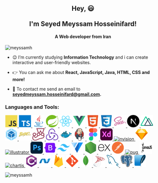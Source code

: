 <h2 align="center">Hey, 😃<br/><br/>I'm Seyed Meyssam Hosseinifard!</h1>

<h4 align="center">A Web developer from Iran</h4>



<p align="left">
    <img src="https://komarev.com/ghpvc/?username=meyssamh&label=Profile%20views&color=orange&style=flat" alt="meyssamh" />
</p>



- 😉 I’m currently studying **Information Technology** and i can create interactive and user-friendly websites.

- 👉 You can ask me about **React, JavaScript, Java, HTML, CSS and more!**

- 📧 To contact me send an email to **seyedmeyssam.hosseinifard@gmail.com.**



<h3 align="left">Languages and Tools:</h3>
<p align="left">
    <a href="https://developer.mozilla.org/en-US/docs/Web/JavaScript" target="_blank" rel="noreferrer">
        <img src="https://raw.githubusercontent.com/devicons/devicon/master/icons/javascript/javascript-original.svg" alt="javascript" width="40" height="40"/>
    </a>
 	<a href="https://www.typescriptlang.org/" target="_blank" rel="noreferrer">
  		<img src="https://raw.githubusercontent.com/devicons/devicon/master/icons/typescript/typescript-original.svg" alt="typescript" width="40" height="40"/>
 	</a>
 	<a href="https://www.java.com/" target="_blank" rel="noreferrer">
  		<img src="https://github.com/devicons/devicon/blob/master/icons/java/java-original.svg" alt="java" width="40" height="40"/>
 	</a>
 	<a href="https://spring.io/" target="_blank" rel="noreferrer">
  		<img src="https://github.com/devicons/devicon/blob/master/icons/spring/spring-original.svg" alt="spring" width="40" height="40"/>
 	</a>
 	<a href="https://reactjs.org/" target="_blank" rel="noreferrer">
        <img src="https://github.com/devicons/devicon/blob/master/icons/react/react-original.svg" alt="react" width="40" height="40"/>
    </a>
	<a href="https://vuejs.org/" target="_blank" rel="noreferrer">
		<img src="https://github.com/devicons/devicon/blob/master/icons/vuejs/vuejs-original.svg" alt="vuejs" width="40" height="40"/>
	</a>
	<a href="https://www.w3.org/html/" target="_blank" rel="noreferrer">
		<img src="https://github.com/devicons/devicon/blob/master/icons/html5/html5-original.svg" alt="html5" width="40" height="40"/> 
	</a>
	<a href="https://www.w3schools.com/css/" target="_blank" rel="noreferrer">
		<img src="https://github.com/devicons/devicon/blob/master/icons/css3/css3-original.svg" alt="css3" width="40" height="40"/>
	</a>
	<a href="https://sass-lang.com" target="_blank" rel="noreferrer"> 
		<img src="https://github.com/devicons/devicon/blob/master/icons/sass/sass-original.svg" alt="sass" width="40" height="40"/> 
	</a>
	<a href="https://nextjs.org/" target="_blank" rel="noreferrer"> 
		<img src="https://github.com/devicons/devicon/blob/master/icons/nextjs/nextjs-original.svg" alt="nextjs" width="40" height="40"/> 
	</a>
	<a href="https://nuxtjs.org/" target="_blank" rel="noreferrer"> 
		<img src="https://github.com/devicons/devicon/blob/master/icons/nuxtjs/nuxtjs-original.svg" alt="nuxtjs" width="40" height="40"/> 
	</a>
	<a href="https://webpack.js.org" target="_blank" rel="noreferrer"> 
		<img src="https://github.com/devicons/devicon/blob/master/icons/webpack/webpack-original.svg" alt="webpack" width="40" height="40"/> 
	</a>
	<a href="https://babeljs.io/" target="_blank" rel="noreferrer">
		<img src="https://github.com/devicons/devicon/blob/master/icons/babel/babel-original.svg" alt="babel" width="40" height="40"/>
	</a>
	<a href="https://jestjs.io" target="_blank" rel="noreferrer"> 
		<img src="https://github.com/devicons/devicon/blob/master/icons/jest/jest-plain.svg" alt="jest" width="40" height="40"/> 
	</a>
	<a href="https://redux.js.org" target="_blank" rel="noreferrer"> 
		<img src="https://github.com/devicons/devicon/blob/master/icons/redux/redux-original.svg" alt="redux" width="40" height="40"/> 
	</a>
	<a href="https://www.docker.com/" target="_blank" rel="noreferrer">
		<img src="https://github.com/devicons/devicon/blob/master/icons/docker/docker-original.svg" alt="docker" width="40" height="40"/>
	</a>
	<a href="https://www.jenkins.io" target="_blank" rel="noreferrer"> 
		<img src="https://github.com/devicons/devicon/blob/master/icons/jenkins/jenkins-original.svg" alt="jenkins" width="40" height="40"/> 
	</a>
	<a href="https://www.figma.com/" target="_blank" rel="noreferrer">
		<img src="https://github.com/devicons/devicon/blob/master/icons/figma/figma-original.svg" alt="figma" width="40" height="40"/>
	</a>
	<a href="https://www.adobe.com/products/xd.html" target="_blank" rel="noreferrer"> 
		<img src="https://github.com/devicons/devicon/blob/master/icons/xd/xd-original.svg" alt="xd" width="40" height="40"/> 
	</a>
	<a href="https://www.invisionapp.com/" target="_blank" rel="noreferrer"> 
		<img src="https://www.vectorlogo.zone/logos/invisionapp/invisionapp-icon.svg" alt="invision" width="40" height="40"/> 
	</a>
	<a href="https://www.sketch.com/" target="_blank" rel="noreferrer"> 
		<img src="https://github.com/devicons/devicon/blob/master/icons/sketch/sketch-original.svg" alt="sketch" width="40" height="40"/> 
	</a>
	<a href="https://www.adobe.com/in/products/illustrator.html" target="_blank" rel="noreferrer"> 
		<img src="https://www.vectorlogo.zone/logos/adobe_illustrator/adobe_illustrator-icon.svg" alt="illustrator" width="40" height="40"/> 
	</a>
	<a href="https://www.photoshop.com/en" target="_blank" rel="noreferrer"> 
		<img src="https://github.com/devicons/devicon/blob/master/icons/photoshop/photoshop-original.svg" alt="photoshop" width="40" height="40"/> 
	</a>
	<a href="https://getbootstrap.com" target="_blank" rel="noreferrer">
		<img src="https://github.com/devicons/devicon/blob/master/icons/bootstrap/bootstrap-original.svg" alt="bootstrap" width="40" height="40"/>
	</a>
	<a href="https://tailwindcss.com/" target="_blank" rel="noreferrer"> 
		<img src="https://github.com/devicons/devicon/blob/master/icons/tailwindcss/tailwindcss-original.svg" alt="tailwind" width="40" height="40"/> 
	</a>
	<a href="https://vuetifyjs.com/en/" target="_blank" rel="noreferrer"> 
		<img src="https://github.com/devicons/devicon/blob/master/icons/vuetify/vuetify-original.svg" alt="vuetify" width="40" height="40"/> 
	</a>
	<a href="https://nodejs.org" target="_blank" rel="noreferrer"> 
		<img src="https://github.com/devicons/devicon/blob/master/icons/nodejs/nodejs-original.svg" alt="nodejs" width="40" height="40"/> 
	</a>
	<a href="https://expressjs.com" target="_blank" rel="noreferrer">
		<img src="https://github.com/devicons/devicon/blob/master/icons/express/express-original.svg" alt="express" width="40" height="40"/>
	</a>
	<a href="https://postman.com" target="_blank" rel="noreferrer"> 
		<img src="https://github.com/devicons/devicon/blob/master/icons/postman/postman-original.svg" alt="postman" width="40" height="40"/> 
	</a>
	<a href="https://pugjs.org" target="_blank" rel="noreferrer"> 
		<img src="https://cdn.worldvectorlogo.com/logos/pug.svg" alt="pug" width="40" height="40"/> 
	</a>
	<a href="https://canvasjs.com" target="_blank" rel="noreferrer">
		<img src="https://raw.githubusercontent.com/Hardik0307/Hardik0307/master/assets/canvasjs-charts.svg" alt="canvasjs" width="40" height="40"/>
	</a>
	<a href="https://www.chartjs.org" target="_blank" rel="noreferrer">
		<img src="https://www.chartjs.org/media/logo-title.svg" alt="chartjs" width="40" height="40"/>
	</a>
	<a href="https://learn.microsoft.com/en-us/dotnet/csharp/tour-of-csharp/" target="_blank" rel="noreferrer">
		<img src="https://github.com/devicons/devicon/blob/master/icons/csharp/csharp-original.svg" alt="csharp" width="40" height="40"/>
	</a>
	<a href="https://dotnet.microsoft.com/" target="_blank" rel="noreferrer">
		<img src="https://github.com/devicons/devicon/blob/master/icons/dot-net/dot-net-original.svg" alt="dotnet" width="40" height="40"/>
	</a>
	<a href="https://firebase.google.com/" target="_blank" rel="noreferrer">
		<img src="https://github.com/devicons/devicon/blob/master/icons/firebase/firebase-original.svg" alt="firebase" width="40" height="40"/>
	</a>
	<a href="https://git-scm.com/" target="_blank" rel="noreferrer">
		<img src="https://github.com/devicons/devicon/blob/master/icons/git/git-original.svg" alt="git" width="40" height="40"/> 
	</a>
	<a href="https://www.mongodb.com/" target="_blank" rel="noreferrer"> 
		<img src="https://github.com/devicons/devicon/blob/master/icons/mongodb/mongodb-original.svg" alt="mongodb" width="40" height="40"/> 
	</a> 
	<a href="https://www.microsoft.com/en-us/sql-server" target="_blank" rel="noreferrer"> 
		<img src="https://github.com/devicons/devicon/blob/master/icons/microsoftsqlserver/microsoftsqlserver-original.svg" alt="mssql" width="40" height="40"/> 
	</a> 
	<a href="https://www.mysql.com/" target="_blank" rel="noreferrer"> 
		<img src="https://github.com/devicons/devicon/blob/master/icons/mysql/mysql-original.svg" alt="mysql" width="40" height="40"/> 
	</a>
	<a href="https://www.postgresql.org" target="_blank" rel="noreferrer"> 
		<img src="https://github.com/devicons/devicon/blob/master/icons/postgresql/postgresql-original.svg" alt="postgresql" width="40" height="40"/> 
	</a>
	<a href="https://www.sqlite.org/" target="_blank" rel="noreferrer"> 
		<img src="https://github.com/devicons/devicon/blob/master/icons/sqlite/sqlite-original.svg" alt="sqlite" width="40" height="40"/> 
	</a>
</p>



<p>
	<img align="left" src="https://github-readme-stats.vercel.app/api/top-langs?username=meyssamh&show_icons=true&locale=en&layout=compact" alt="meyssamh" />
</p>
